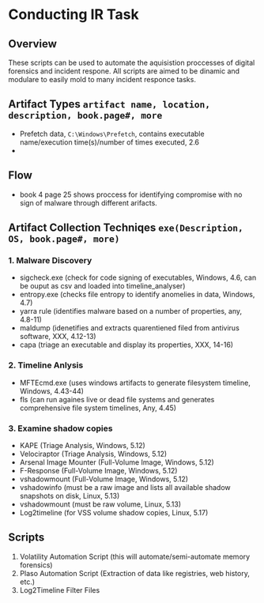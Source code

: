 # Conducting IR Task

## Overview
These scripts can be used to automate the aquisistion proccesses of digital forensics and incident respone.  All scripts are aimed to be dinamic and modulare to easily mold to many incident responce tasks.

## Artifact Types `artifact name, location, description, book.page#, more`
- Prefetch data, `C:\Windows\Prefetch`, contains executable name/execution time(s)/number of times executed, 2.6
- 
## Flow
- book 4 page 25 shows proccess for identifying compromise with no sign of malware through different arifacts.

## Artifact Collection Techniqes `exe(Description, OS, book.page#, more)`


### 1. Malware Discovery 
- sigcheck.exe (check for code signing of executables, Windows, 4.6, can be ouput as csv and loaded into timeline_analyser)
- entropy.exe (checks file entropy to identify anomelies in data, Windows, 4.7)
- yarra rule (identifies malware based on a number of properties, any, 4.8-11)
- maldump (idenetifies and extracts quarentiened filed from antivirus software, XXX, 4.12-13)
- capa (triage an executable and display its properties, XXX, 14-16)

### 2. Timeline Anlysis
- MFTEcmd.exe (uses windows artifacts to generate filesystem timeline, Windows, 4.43-44)
- fls (can run againes live or dead file systems and generates comprehensive file system timelines, Any, 4.45)

### 3. Examine shadow copies
- KAPE (Triage Analysis, Windows, 5.12)
- Velociraptor (Triage Analysis, Windows, 5.12)
- Arsenal Image Mounter (Full-Volume Image, Windows, 5.12)
- F-Response (Full-Volume Image, Windows, 5.12)
- vshadowmount (Full-Volume Image, Windows, 5.12)
- vshadowinfo (must be a raw image and lists all available shadow snapshots on disk, Linux, 5.13)
- vshadowmount (must be raw volume, Linux, 5.13)
- Log2timeline (for VSS volume shadow copies, Linux, 5.17)
  
## Scripts
1. Volatility Automation Script (this will automate/semi-automate memory forensics)
2. Plaso Automation Script (Extraction of data like registries, web history, etc.)
3. Log2Timeline Filter Files
